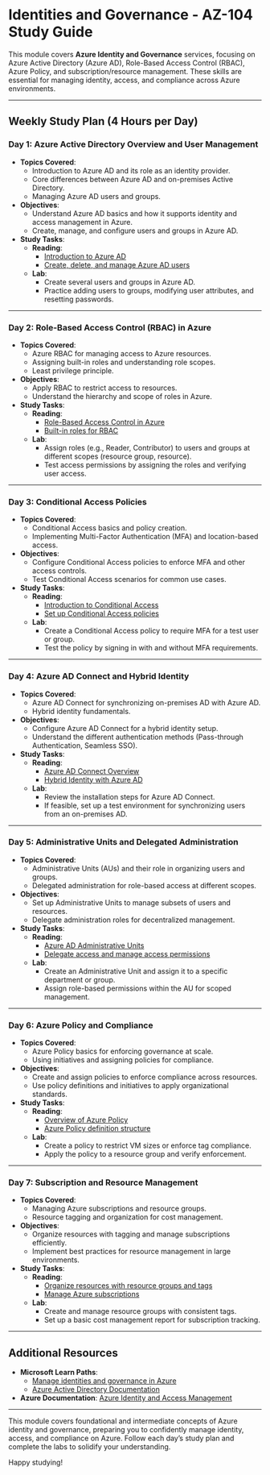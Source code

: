 # Identities and Governance - AZ-104 Study Guide

This module covers **Azure Identity and Governance** services, focusing on Azure Active Directory (Azure AD), Role-Based Access Control (RBAC), Azure Policy, and subscription/resource management. These skills are essential for managing identity, access, and compliance across Azure environments.

---

## Weekly Study Plan (4 Hours per Day)

### Day 1: Azure Active Directory Overview and User Management
- **Topics Covered**:
  - Introduction to Azure AD and its role as an identity provider.
  - Core differences between Azure AD and on-premises Active Directory.
  - Managing Azure AD users and groups.
- **Objectives**:
  - Understand Azure AD basics and how it supports identity and access management in Azure.
  - Create, manage, and configure users and groups in Azure AD.
- **Study Tasks**:
  - **Reading**:
    - [Introduction to Azure AD](https://learn.microsoft.com/en-us/azure/active-directory/fundamentals/active-directory-whatis)
    - [Create, delete, and manage Azure AD users](https://learn.microsoft.com/en-us/azure/active-directory/fundamentals/add-users-azure-active-directory)
  - **Lab**:
    - Create several users and groups in Azure AD.
    - Practice adding users to groups, modifying user attributes, and resetting passwords.

---

### Day 2: Role-Based Access Control (RBAC) in Azure
- **Topics Covered**:
  - Azure RBAC for managing access to Azure resources.
  - Assigning built-in roles and understanding role scopes.
  - Least privilege principle.
- **Objectives**:
  - Apply RBAC to restrict access to resources.
  - Understand the hierarchy and scope of roles in Azure.
- **Study Tasks**:
  - **Reading**:
    - [Role-Based Access Control in Azure](https://learn.microsoft.com/en-us/azure/role-based-access-control/overview)
    - [Built-in roles for RBAC](https://learn.microsoft.com/en-us/azure/role-based-access-control/built-in-roles)
  - **Lab**:
    - Assign roles (e.g., Reader, Contributor) to users and groups at different scopes (resource group, resource).
    - Test access permissions by assigning the roles and verifying user access.

---

### Day 3: Conditional Access Policies
- **Topics Covered**:
  - Conditional Access basics and policy creation.
  - Implementing Multi-Factor Authentication (MFA) and location-based access.
- **Objectives**:
  - Configure Conditional Access policies to enforce MFA and other access controls.
  - Test Conditional Access scenarios for common use cases.
- **Study Tasks**:
  - **Reading**:
    - [Introduction to Conditional Access](https://learn.microsoft.com/en-us/azure/active-directory/conditional-access/overview)
    - [Set up Conditional Access policies](https://learn.microsoft.com/en-us/azure/active-directory/conditional-access/howto-conditional-access-policy-all-users-mfa)
  - **Lab**:
    - Create a Conditional Access policy to require MFA for a test user or group.
    - Test the policy by signing in with and without MFA requirements.

---

### Day 4: Azure AD Connect and Hybrid Identity
- **Topics Covered**:
  - Azure AD Connect for synchronizing on-premises AD with Azure AD.
  - Hybrid identity fundamentals.
- **Objectives**:
  - Configure Azure AD Connect for a hybrid identity setup.
  - Understand the different authentication methods (Pass-through Authentication, Seamless SSO).
- **Study Tasks**:
  - **Reading**:
    - [Azure AD Connect Overview](https://learn.microsoft.com/en-us/azure/active-directory/hybrid/whatis-azure-ad-connect)
    - [Hybrid Identity with Azure AD](https://learn.microsoft.com/en-us/azure/active-directory/hybrid/choose-ad-authn)
  - **Lab**:
    - Review the installation steps for Azure AD Connect.
    - If feasible, set up a test environment for synchronizing users from an on-premises AD.

---

### Day 5: Administrative Units and Delegated Administration
- **Topics Covered**:
  - Administrative Units (AUs) and their role in organizing users and groups.
  - Delegated administration for role-based access at different scopes.
- **Objectives**:
  - Set up Administrative Units to manage subsets of users and resources.
  - Delegate administration roles for decentralized management.
- **Study Tasks**:
  - **Reading**:
    - [Azure AD Administrative Units](https://learn.microsoft.com/en-us/azure/active-directory/roles/admin-units)
    - [Delegate access and manage access permissions](https://learn.microsoft.com/en-us/azure/active-directory/roles/delegate-access-portal)
  - **Lab**:
    - Create an Administrative Unit and assign it to a specific department or group.
    - Assign role-based permissions within the AU for scoped management.

---

### Day 6: Azure Policy and Compliance
- **Topics Covered**:
  - Azure Policy basics for enforcing governance at scale.
  - Using initiatives and assigning policies for compliance.
- **Objectives**:
  - Create and assign policies to enforce compliance across resources.
  - Use policy definitions and initiatives to apply organizational standards.
- **Study Tasks**:
  - **Reading**:
    - [Overview of Azure Policy](https://learn.microsoft.com/en-us/azure/governance/policy/overview)
    - [Azure Policy definition structure](https://learn.microsoft.com/en-us/azure/governance/policy/concepts/definition-structure)
  - **Lab**:
    - Create a policy to restrict VM sizes or enforce tag compliance.
    - Apply the policy to a resource group and verify enforcement.

---

### Day 7: Subscription and Resource Management
- **Topics Covered**:
  - Managing Azure subscriptions and resource groups.
  - Resource tagging and organization for cost management.
- **Objectives**:
  - Organize resources with tagging and manage subscriptions efficiently.
  - Implement best practices for resource management in large environments.
- **Study Tasks**:
  - **Reading**:
    - [Organize resources with resource groups and tags](https://learn.microsoft.com/en-us/azure/azure-resource-manager/management/tag-resources)
    - [Manage Azure subscriptions](https://learn.microsoft.com/en-us/azure/cost-management-billing/manage/manage-subscriptions)
  - **Lab**:
    - Create and manage resource groups with consistent tags.
    - Set up a basic cost management report for subscription tracking.

---

## Additional Resources

- **Microsoft Learn Paths**:
  - [Manage identities and governance in Azure](https://docs.microsoft.com/en-us/learn/paths/az-104-manage-identities-governance/)
  - [Azure Active Directory Documentation](https://docs.microsoft.com/en-us/azure/active-directory/)
- **Azure Documentation**: [Azure Identity and Access Management](https://docs.microsoft.com/en-us/azure/security/fundamentals/identity-management-overview)

---

This module covers foundational and intermediate concepts of Azure identity and governance, preparing you to confidently manage identity, access, and compliance on Azure. Follow each day’s study plan and complete the labs to solidify your understanding.

Happy studying!
